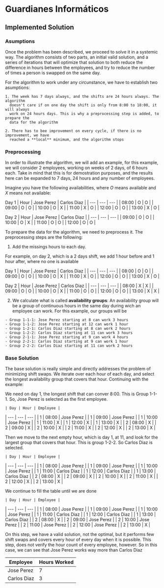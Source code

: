 # Guardianes Informáticos

## Implemented Solution

### Asumptions

  Once the problem has been described, we proceed to solve it in a systemic way.
  The algorithm consists of two parts, an initial valid solution, and a series 
  of iterations that will optimize that solution to both reduce the difference in
  hours between the employees, and try to reduce the number of times a person is
  swapped on the same day.

  For the algorithm to work under any circunstance, we have to establish two asumptions:
    
    1. The week has 7 days always, and the shifts are 24 hours always. The algorithm
      doesn't care if on one day the shift is only from 8:00 to 18:00, it will always
      work on 24 hours days. This is why a preprocessing step is added, to prepare the
      data for the algorithm
    
    2. There has to bee improvement on every cycle, if there is no improvement, we have
      reached a **local** minimum, and the algorithm stops 

### Preprocessing

  In order to illustrate the algorithm, we will add an example, for this example, we will
  consider 2 employees, working on weeks of 2 days, of 6 hours each. Take in mind that this
  is for demostration purposes, and the results here can be expanded to 7 days, 24 hours and any
  number of employees.

  Imagine you have the following availabilities, where *O* means available and *X* means not available:

  Day 1
  | Hour | Jose Perez | Carlos Diaz |
  | --- | --- | --- |
  | 08:00 | O  | O  |
  | 09:00 | O  | O  |
  | 10:00 | O  | X  |
  | 11:00 | X  | O  |
  | 12:00 | O  | O  |
  | 13:00 | X  | O  |

  Day 2
  | Hour | Jose Perez | Carlos Diaz |
  | --- | --- | --- |
  | 09:00 | O  | O  |
  | 10:00 | O  | X  |
  | 11:00 | O  | O  |
  | 12:00 | O  | O  |
  
  To prepare the data for the algorithm, we need to preprocess it. The preprocessing steps
  are the following:

  1. Add the missings hours to each day.

  For example, on day 2, which is a 2 days shift, we add 1 hour before and 1 hour after, where
  no one is available

  Day 1
  | Hour | Jose Perez | Carlos Diaz |
  | --- | --- | --- |
  | 08:00 | O  | O  |
  | 09:00 | O  | O  |
  | 10:00 | O  | X  |
  | 11:00 | X  | O  |
  | 12:00 | O  | O  |
  | 13:00 | X  | O  |

  Day 2
  | Hour | Jose Perez | Carlos Diaz |
  | --- | --- | --- |
  | 08:00 | X  | X  |
  | 09:00 | O  | O  |
  | 10:00 | O  | X  |
  | 11:00 | O  | O  |
  | 12:00 | O  | O  |
  | 13:00 | X  | X  |

  2. We calculate what is called **availability groups**: An availability group will be a group of 
    continuous hours in the same day during wich an employee can work. For this example, our groups
    will be

    - Group 1-1-1: Jose Perez starting at 8 can work 3 hours
    - Group 1-1-2: Jose Perez starting at 12 can work 1 hour
    - Group 1-2-1: Carlos Diaz starting at 8 can work 2 hours
    - Group 1-2-2: Carlos Diaz starting at 11 can work 3 hours
    - Group 2-1-1: Jose Perez starting at 9 can work 4 hours
    - Group 2-2-1: Carlos Diaz starting at 9 can work 1 hour
    - Group 2-2-2: Carlos Diaz starting at 11 can work 2 hours

### Base Solution

  The base solution is really simple and directly addresses the problem of minimizing shift swaps. We 
  iterate over each hour of each day, and select the longest availability group that covers that hour.
  Continuing with the example:
  
  We need on day 1, the longest shift that can conver 8:00. This is Group 1-1-1. So, Jose Perez is selected
  as the first employee.

    | Day | Hour | Employee |
  | --- | --- | --- |
  | 1 | 08:00 | Jose Perez  |
  | 1 | 09:00 | Jose Perez  |
  | 1 | 10:00 | Jose Perez  |
  | 1 | 11:00 | X  |
  | 1 | 12:00 | X  |
  | 1 | 13:00 | X  |
  | 2 | 08:00 | X  |
  | 2 | 09:00 | X  |
  | 2 | 10:00 | X  |
  | 2 | 11:00 | X  |
  | 2 | 12:00 | X  |
  | 2 | 13:00 | X  |

  Then we move to the next empty hour, which is day 1, at 11, and look for the largest group that covers that hour.
  This is group 1-2-2. So Carlos Diaz is selected.

    | Day | Hour | Employee |
  | --- | --- | --- |
  | 1 | 08:00 | Jose Perez  |
  | 1 | 09:00 | Jose Perez  |
  | 1 | 10:00 | Jose Perez  |
  | 1 | 11:00 | Carlos Diaz  |
  | 1 | 12:00 | Carlos Diaz  |
  | 1 | 13:00 | Carlos Diaz  |
  | 2 | 08:00 | X  |
  | 2 | 09:00 | X  |
  | 2 | 10:00 | X  |
  | 2 | 11:00 | X  |
  | 2 | 12:00 | X  |
  | 2 | 13:00 | X  |

  We continue to fill the table until we are done

    | Day | Hour | Employee |
  | --- | --- | --- |
  | 1 | 08:00 | Jose Perez  |
  | 1 | 09:00 | Jose Perez  |
  | 1 | 10:00 | Jose Perez  |
  | 1 | 11:00 | Carlos Diaz  |
  | 1 | 12:00 | Carlos Diaz  |
  | 1 | 13:00 | Carlos Diaz  |
  | 2 | 08:00 | X  |
  | 2 | 09:00 | Jose Perez  |
  | 2 | 10:00 | Jose Perez  |
  | 2 | 11:00 | Jose Perez  |
  | 2 | 12:00 | Jose Perez  |
  | 2 | 13:00 | X  |

  On this step, we have a valid solution, not the optimal, but it performs few shift swaps and covers every hour of every day
  when it is possible. This step, does not verify the hour count of every employee, however. So in this case, we can see that Jose Perez
  works way more than Carlos Diaz

  | Employee | Hours Worked |
  | --- | --- |
  | Jose Perez | 7 |
  | Carlos Diaz | 3 | 
